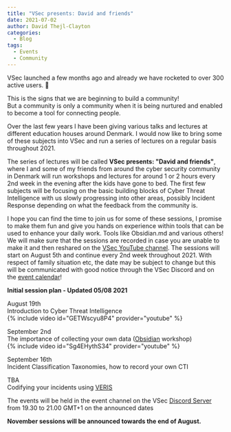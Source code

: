 ```yaml
---
title: "VSec presents: David and friends"
date: 2021-07-02
author: David Thejl-Clayton
categories:
  - Blog
tags:
  - Events
  - Community
---
```



VSec launched a few months ago and already we have rocketed to over 300 active users. 🎉  

This is the signs that we are beginning to build a community!   
But a community is only a community when it is being nurtured and enabled to become a tool for connecting people.

Over the last few years I have been giving various talks and lectures at different education houses around Denmark.
I would now like to bring some of these subjects into VSec and run a series of lectures on a regular basis throughout 2021.  

The series of lectures will be called **VSec presents: "David and friends"**, where I and some of my friends from around the cyber security community in Denmark will run workshops and lectures for around 1 or 2 hours every 2nd week in the evening after the kids have gone to bed.
The first few subjects will be focusing on the basic building blocks of Cyber Threat Intelligence with us slowly progressing into other areas, possibly Incident Response depending on what the feedback from the community is.   

I hope you can find the time to join us for some of these sessions, I promise to make them fun and give you hands on experience within tools that can be used to enhance your daily work. Tools like Obsidian.md and various others!
We will make sure that the sessions are recorded in case you are unable to make it and then reshared on the [VSec YouTube channel](https://www.youtube.com/channel/UCGQCK473y181BjNMJLrW11g).
The sessions will start on August 5th and continue every 2nd week throughout 2021. With respect of family situation etc, the date may be subject to change but this will be communicated with good notice through the VSec Discord and on the [event calendar](https://vsec.dk/events/)!

**Initial session plan - Updated 05/08 2021**  

August 19th  
Introduction to Cyber Threat Intelligence  
{% include video id="GETWscyu8P4" provider="youtube" %}  

September 2nd   
The importance of collecting your own data ([Obsidian](https://obsidian.md/) workshop)  
{% include video id="Sg4EHythS34" provider="youtube" %}  

September 16th  
Incident Classification Taxonomies, how to record your own CTI  

TBA  
Codifying your incidents using [VERIS](http://veriscommunity.net/)   

The events will be held in the event channel on the VSec [Discord Server](https://discord.gg/XCUja4Q) from 19.30 to 21.00 GMT+1 on the announced dates

**November sessions will be announced towards the end of August.**
